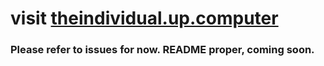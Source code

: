 # visit [theindividual.up.computer](https://theindividual.up.computer)

### Please refer to issues for now. README proper, coming soon.
